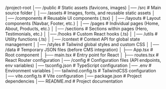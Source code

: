 /project-root
│── /public                 # Static assets (favicons, images)
│── /src                    # Main source folder
│   │── /assets             # Images, fonts, and reusable static assets
│   │── /components         # Reusable UI components (.tsx)
│   │── /layouts            # Layout components (Navbar, Footer, etc.)
│   │── /pages              # Individual pages (Home, About, Products, etc.)
│   │── /sections           # Sections within pages (Hero, Testimonials, etc.)
│   │── /hooks              # Custom React hooks (.ts)
│   │── /utils              # Utility functions (.ts)
│   │── /context            # Context API for global state management
│   │── /styles             # Tailwind global styles and custom CSS
│   │── /data               # Temporary JSON files (before CMS integration)
│   ├── App.tsx             # Root component
│   ├── main.tsx            # Entry point for React
│   ├── routes.tsx          # React Router configuration
│── /config                 # Configuration files (API endpoints, env variables)
│── tsconfig.json           # TypeScript configuration
│── .env                    # Environment variables
│── tailwind.config.ts      # TailwindCSS configuration
│── vite.config.ts          # Vite configuration
│── package.json            # Project dependencies
│── README.md               # Project documentation
